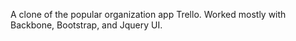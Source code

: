 A clone of the popular organization app Trello. Worked mostly with Backbone, Bootstrap, and Jquery UI.